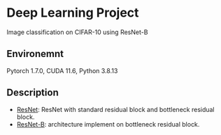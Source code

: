 # Deep Learning Project
Image classification on CIFAR-10 using ResNet-B

## Environemnt
Pytorch 1.7.0, CUDA 11.6, Python 3.8.13
## Description
* [ResNet](https://github.com/ada0613/Deep_Learning_Project/tree/main/ResNet): ResNet with standard residual block and bottleneck residual block.
* [ResNet-B](https://github.com/ada0613/Deep_Learning_Project/tree/main/ResNet_B): architecture implement on bottleneck residual block. 
